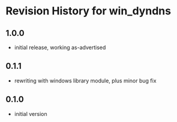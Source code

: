 # Revision History for win_dyndns

## 1.0.0

* initial release, working as-advertised

## 0.1.1

* rewriting with windows library module, plus minor bug fix

## 0.1.0

* initial version
